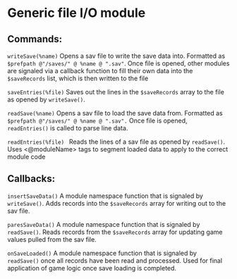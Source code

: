 # Generic file I/O module

## Commands:
```writeSave(%name)```
Opens a sav file to write the save data into. Formatted as ```$prefpath @"/saves/" @ %name @ ".sav"```. Once file is opened, other modules are signaled via a callback function to fill their own data into the ```$saveRecords``` list, which is then written to the file

```saveEntries(%file)```
Saves out the lines in the ```$saveRecords``` array to the file as opened by ```writeSave()```.

```readSave(%name)```
Opens a sav file to load the save data from. Formatted as ```$prefpath @"/saves/" @ %name @ ".sav".``` Once file is opened, ```readEntries()``` is called to parse line data. 

```readEntries(%file) ```
Reads the lines of a sav file as opened by ```readSave()```. Uses <@moduleName> tags to segment loaded data to apply to the correct module code

## Callbacks: 
```insertSaveData()```
A module namespace function that is signaled by ```writeSave()```. Adds records into the ```$saveRecords``` array for writing out to the sav file.

```paresSaveData()```
A module namespace function that is signaled by ```readSave()```. Reads records from the ```$saveRecords``` array for updating game values pulled from the sav file. 

```onSaveLoaded()```
A module namespace function that is signaled by ```readSave()``` once all records have been read and processed. Used for final application of game logic once save loading is completed.
